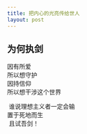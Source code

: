 ```yaml
---
title: 把内心的光亮传给世人
layout: post
---
```


## 为何执剑

因有所爱  
所以想守护  
因持信仰  
所以想干涉这个世界




  
  
  谁说理想主义者一定会输  
  置于死地而生  
  且试吾剑！
















